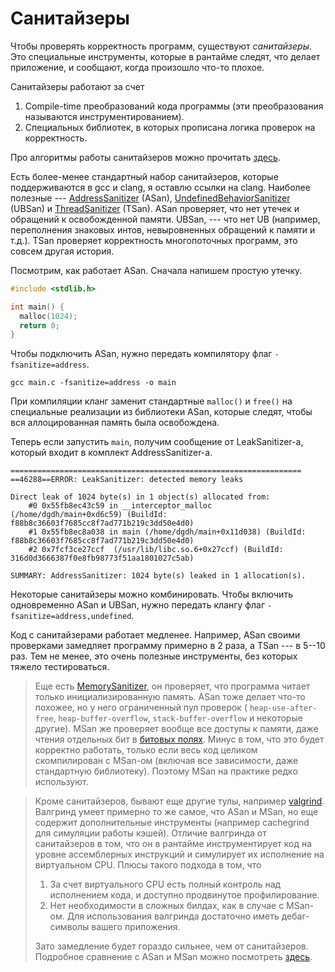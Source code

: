 # Санитайзеры

Чтобы проверять корректность программ, существуют _санитайзеры_. Это специальные
инструменты, которые в рантайме следят, что делает приложение, и сообщают,
когда произошло что-то плохое.

Санитайзеры работают за счет
1. Compile-time преобразований кода программы (эти преобразования называются
   инструментированием).
2. Специальных библиотек, в которых прописана логика проверок на корректность.

Про алгоритмы работы санитайзеров можно прочитать
[здесь](https://github.com/google/sanitizers/wiki/).

Есть более-менее стандартный набор санитайзеров, которые поддерживаются в gcc и
clang, я оставлю ссылки на clang. Наиболее полезные ---
[AddressSanitizer](https://clang.llvm.org/docs/AddressSanitizer.html) (ASan),
[UndefinedBehaviorSanitizer](https://clang.llvm.org/docs/UndefinedBehaviorSanitizer.html)
(UBSan) и [ThreadSanitizer](https://clang.llvm.org/docs/ThreadSanitizer.html)
(TSan). ASan проверяет, что нет утечек и обращений к освобожденной памяти.
UBSan, --- что нет UB (например, переполнения знаковых интов, невыровненных
обращений к памяти и т.д.). TSan проверяет корректность многопоточных программ,
это совсем другая история.

Посмотрим, как работает ASan. Сначала напишем простую утечку.

```c
#include <stdlib.h>

int main() {
  malloc(1024);
  return 0;
}
```

Чтобы подключить ASan, нужно передать компилятору флаг `-fsanitize=address`.

```
gcc main.c -fsanitize=address -o main
```

При компиляции кланг заменит стандартные `malloc()` и `free()` на специальные
реализации из библиотеки ASan, которые следят, чтобы вся аллоцированная память
была освобождена.

Теперь если запустить `main`, получим сообщение от LeakSanitizer-а, который
входит в комплект AddressSanitizer-а.

```
=================================================================
==46288==ERROR: LeakSanitizer: detected memory leaks

Direct leak of 1024 byte(s) in 1 object(s) allocated from:
    #0 0x55fb8ec43c59 in __interceptor_malloc (/home/dgdh/main+0xd6c59) (BuildId: f88b8c36603f7685cc8f7ad771b219c3dd50e4d0)
    #1 0x55fb8ec8a038 in main (/home/dgdh/main+0x11d038) (BuildId: f88b8c36603f7685cc8f7ad771b219c3dd50e4d0)
    #2 0x7fcf3ce27ccf  (/usr/lib/libc.so.6+0x27ccf) (BuildId: 316d0d3666387f0e8fb98773f51aa1801027c5ab)

SUMMARY: AddressSanitizer: 1024 byte(s) leaked in 1 allocation(s).
```

Некоторые санитайзеры можно комбинировать. Чтобы включить одновременно ASan и
UBSan, нужно передать клангу флаг `-fsanitize=address,undefined`.

Код с санитайзерами работает медленее. Например, ASan своими проверками
замедляет программу примерно в 2 раза, а TSan --- в 5--10 раз. Тем не менее, это
очень полезные инструменты, без которых тяжело тестироваться.

> Еще есть [MemorySanitizer](https://clang.llvm.org/docs/MemorySanitizer.html),
> он проверяет, что программа читает только инициализированную память. ASan
> тоже делает что-то похожее, но у него ограниченный пул проверок (
> `heap-use-after-free`, `heap-buffer-overflow`, `stack-buffer-overflow` и
> некоторые другие). MSan же проверяет вообще все доступы к памяти, даже чтения
> отдельных бит в [битовых
> полях](https://en.cppreference.com/w/cpp/language/bit_field). Минус в том,
> что это будет корректно работать, только если весь код целиком скомпилирован
> с MSan-ом (включая все зависимости, даже стандартную библиотеку). Поэтому
> MSan на практике редко используют.

> Кроме санитайзеров, бывают еще другие тулы, например
> [valgrind](https://valgrind.org/). Валгринд умеет примерно то же самое, что
> ASan и MSan, но еще содержит дополнительные инструменты (например cachegrind
> для симуляции работы кэшей). Отличие валгринда от санитайзеров в том, что он
> в рантайме инструментирует код на уровне ассемблерных инструкций и симулирует
> их исполнение на виртуальном CPU. Плюсы такого подхода в том, что
> 1. За счет виртуального CPU есть полный контроль над исполнением кода, и
>    доступно продвинутое профилирование.
> 1. Нет необходимости в сложных билдах, как в случае с MSan-ом. Для
>    использования валгринда достаточно иметь дебаг-символы вашего
>    приложения.
>
> Зато замедление будет гораздо сильнее, чем от санитайзеров. Подробное
> сравнение с ASan и MSan можно посмотреть
> [здесь](https://github.com/google/sanitizers/wiki/AddressSanitizerComparisonOfMemoryTools).
